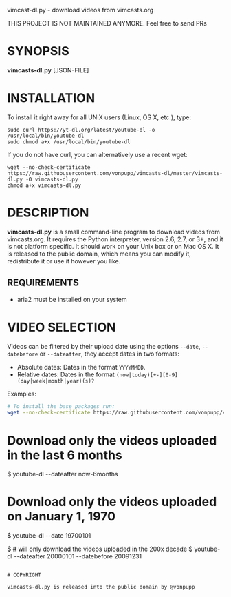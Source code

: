 vimcast-dl.py - download videos from vimcasts.org

THIS PROJECT IS NOT MAINTAINED ANYMORE. Feel free to send PRs

# SYNOPSIS
**vimcasts-dl.py** [JSON-FILE]


# INSTALLATION

To install it right away for all UNIX users (Linux, OS X, etc.), type:

    sudo curl https://yt-dl.org/latest/youtube-dl -o /usr/local/bin/youtube-dl
    sudo chmod a+x /usr/local/bin/youtube-dl

If you do not have curl, you can alternatively use a recent wget:

    wget --no-check-certificate https://raw.githubusercontent.com/vonpupp/vimcasts-dl/master/vimcasts-dl.py -O vimcasts-dl.py
    chmod a+x vimcasts-dl.py

# DESCRIPTION
**vimcasts-dl.py** is a small command-line program to download videos from
vimcasts.org. It requires the Python interpreter, version
2.6, 2.7, or 3+, and it is not platform specific. It should work on
your Unix box or on Mac OS X. It is released to the public domain,
which means you can modify it, redistribute it or use it however you like.

## REQUIREMENTS
 - aria2 must be installed on your system

# VIDEO SELECTION

Videos can be filtered by their upload date using the options `--date`, `--datebefore` or `--dateafter`, they accept dates in two formats:

 - Absolute dates: Dates in the format `YYYYMMDD`.
 - Relative dates: Dates in the format `(now|today)[+-][0-9](day|week|month|year)(s)?`

Examples:

```bash
# To install the base packages run:
wget --no-check-certificate https://raw.githubusercontent.com/vonpupp/vimcasts-dl/master/vimcasts-dl.py
```
# Download only the videos uploaded in the last 6 months
$ youtube-dl --dateafter now-6months

# Download only the videos uploaded on January 1, 1970
$ youtube-dl --date 19700101

$ # will only download the videos uploaded in the 200x decade
$ youtube-dl --dateafter 20000101 --datebefore 20091231
```

# COPYRIGHT

vimcasts-dl.py is released into the public domain by @vonpupp
